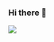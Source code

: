 ### Hi there 👋
<picture>
<source 
  srcset="https://github-readme-stats.vercel.app/api?username=csabca83&show_icons=true&theme=outrun&hide_border=true"
  media="(prefers-color-scheme: dark)"
/>
</picture>
<picture>
<source
  srcset="https://github-readme-streak-stats.herokuapp.com?user=csabca83&theme=outrun&hide_border=true"
  media="(prefers-color-scheme: light), (prefers-color-scheme: no-preference)"
/>
<img src="https://github-readme-streak-stats.herokuapp.com?user=csabca83&theme=outrun&hide_border=true" />
</picture>
<!--
**csabca83/csabca83** is a ✨ _special_ ✨ repository because its `README.md` (this file) appears on your GitHub profile.

Here are some ideas to get you started:

- 🔭 I’m currently working on ...
- 🌱 I’m currently learning ...
- 👯 I’m looking to collaborate on ...
- 🤔 I’m looking for help with ...
- 💬 Ask me about ...
- 📫 How to reach me: ...
- 😄 Pronouns: ...
- ⚡ Fun fact: ...
-->
